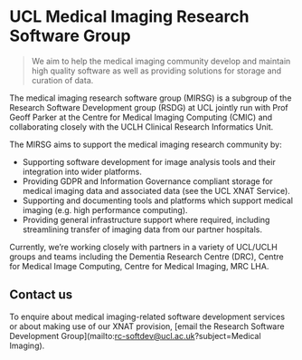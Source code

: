 # UCL Medical Imaging Research Software Group

>We aim to help the medical imaging community develop and maintain high quality
>software as well as providing solutions for storage and curation of data.

The medical imaging research software group (MIRSG) is a subgroup of the
Research Software Development group (RSDG) at UCL jointly run with Prof Geoff
Parker at the Centre for Medical Imaging Computing (CMIC) and collaborating
closely with the UCLH Clinical Research Informatics Unit.

The MIRSG aims to support the medical imaging research community by:

- Supporting software development for image analysis tools and their integration
into wider platforms.
- Providing GDPR and Information Governance compliant storage for medical
imaging data and associated data (see the UCL XNAT Service).
- Supporting and documenting tools and platforms which support medical imaging
(e.g. high performance computing).
- Providing general infrastructure support where required, including
streamlining transfer of imaging data from our partner hospitals.

Currently, we’re working closely with partners in a variety of UCL/UCLH groups
and teams including the Dementia Research Centre (DRC), Centre for Medical Image
Computing, Centre for Medical Imaging, MRC LHA.

## Contact us

To enquire about medical imaging-related software development services or about
making use of our XNAT provision,
[email the Research Software Development Group](mailto:rc-softdev@ucl.ac.uk?subject=Medical Imaging).
